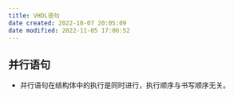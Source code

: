 ```yaml
---
title: VHDL语句
date created: 2022-10-07 20:05:09
date modified: 2022-11-05 17:06:52
---
```


## 并行语句

- 并行语句在结构体中的执行是同时进行，执行顺序与书写顺序无关。

